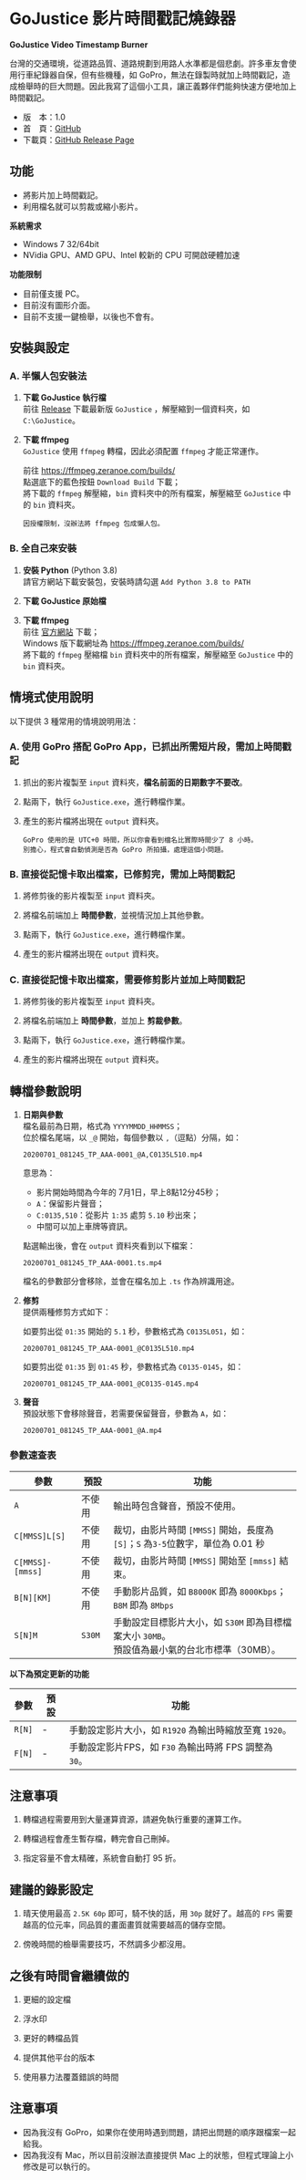 # GoJustice 影片時間戳記燒錄器

**GoJustice Video Timestamp Burner**

台灣的交通環境，從道路品質、道路規劃到用路人水準都是個悲劇。許多車友會使用行車紀錄器自保，但有些機種，如 GoPro，無法在錄製時就加上時間戳記，造成檢舉時的巨大問題。因此我寫了這個小工具，讓正義夥伴們能夠快速方便地加上時間戳記。

* 版　本：1.0
* 首　頁：[GitHub](https://github.com/cacaplus/gojustice)
* 下載頁：[GitHub Release Page](https://github.com/cacaplus/gojustice/releases)


## 功能

* 將影片加上時間戳記。
* 利用檔名就可以剪裁或縮小影片。


**系統需求**

* Windows 7 32/64bit
* NVidia GPU、AMD GPU、Intel 較新的 CPU 可開啟硬體加速

**功能限制**

* 目前僅支援 PC。
* 目前沒有圖形介面。
* 目前不支援一鍵檢舉，以後也不會有。


## 安裝與設定

### A. 半懶人包安裝法

1. **下載 GoJustice 執行檔**  
   前往 [Release](https://github.com/cacaplus/gojustice/releases) 下載最新版 `GoJustice` ，解壓縮到一個資料夾，如 `C:\GoJustice`。

2. **下載 ffmpeg**  
   `GoJustice` 使用 `ffmpeg` 轉檔，因此必須配置 `ffmpeg` 才能正常運作。   

   前往 https://ffmpeg.zeranoe.com/builds/   
   點選底下的藍色按鈕 `Download Build` 下載；  
   將下載的 `ffmpeg` 解壓縮，`bin` 資料夾中的所有檔案，解壓縮至 `GoJustice` 中的 `bin` 資料夾。  
 
       因授權限制，沒辦法將 ffmpeg 包成懶人包。


### B. 全自己來安裝

1. **安裝 Python** (Python 3.8)  
   請官方網站下載安裝包，安裝時請勾選 `Add Python 3.8 to PATH`

2. **下載 GoJustice 原始檔**  

3. **下載 ffmpeg**  
   前往 [官方網站](https://ffmpeg.org/) 下載；  
   Windows 版下載網址為 https://ffmpeg.zeranoe.com/builds/  
   將下載的 `ffmpeg` 壓縮檔 `bin` 資料夾中的所有檔案，解壓縮至 `GoJustice` 中的 `bin` 資料夾。


## 情境式使用說明

以下提供 3 種常用的情境說明用法：

### A. 使用 GoPro 搭配 GoPro App，已抓出所需短片段，需加上時間戳記

1. 抓出的影片複製至 `input` 資料夾，**檔名前面的日期數字不要改**。
   
2. 點兩下，執行 `GoJustice.exe`，進行轉檔作業。
   
3. 產生的影片檔將出現在 `output` 資料夾。


       GoPro 使用的是 UTC+0 時間，所以你會看到檔名比實際時間少了 8 小時。
       別擔心，程式會自動偵測是否為 GoPro 所拍攝，處理這個小問題。


### B. 直接從記憶卡取出檔案，已修剪完，需加上時間戳記

1. 將修剪後的影片複製至 `input` 資料夾。

2. 將檔名前端加上 **時間參數**，並視情況加上其他參數。
   
3. 點兩下，執行 `GoJustice.exe`，進行轉檔作業。

4. 產生的影片檔將出現在 `output` 資料夾。

### C. 直接從記憶卡取出檔案，需要修剪影片並加上時間戳記

1. 將修剪後的影片複製至 `input` 資料夾。

2. 將檔名前端加上 **時間參數**，並加上 **剪裁參數**。
   
3. 點兩下，執行 `GoJustice.exe`，進行轉檔作業。

4. 產生的影片檔將出現在 `output` 資料夾。


## 轉檔參數說明

1. **日期與參數**  
   檔名最前為日期，格式為 `YYYYMMDD_HHMMSS`；  
   位於檔名尾端，以 `_@` 開始，每個參數以 `,`（逗點）分隔，如：
   
       20200701_081245_TP_AAA-0001_@A,C0135L510.mp4 
   
   意思為：  
   * 影片開始時間為今年的 7月1日，早上8點12分45秒；
   * `A`：保留影片聲音；
   * `C:0135,510`：從影片 `1:35` 處剪 `5.10` 秒出來；
   * 中間可以加上車牌等資訊。

   點選輸出後，會在 `output` 資料夾看到以下檔案：

       20200701_081245_TP_AAA-0001.ts.mp4

   檔名的參數部分會移除，並會在檔名加上 `.ts` 作為辨識用途。

2. **修剪**  
   提供兩種修剪方式如下：

   如要剪出從 `01:35` 開始的 `5.1` 秒，參數格式為 `C0135L051`，如：  
   
       20200701_081245_TP_AAA-0001_@C0135L510.mp4

   如要剪出從 `01:35` 到 `01:45` 秒，參數格式為 `C0135-0145`，如：  

       20200701_081245_TP_AAA-0001_@C0135-0145.mp4

3. **聲音**  
   預設狀態下會移除聲音，若需要保留聲音，參數為 `A`，如：  
   
       20200701_081245_TP_AAA-0001_@A.mp4


### 參數速查表

|參數|預設|功能
|--|--|--
|`A`              |不使用|輸出時包含聲音，預設不使用。
|`C[MMSS]L[S]`    |不使用|裁切，由影片時間 `[MMSS]` 開始，長度為 `[S]`；`S` 為`3-5`位數字，單位為 0.01 秒
|`C[MMSS]-[mmss]` |不使用|裁切，由影片時間 `[MMSS]` 開始至 `[mmss]` 結束。
|`B[N][KM]`       |不使用|手動影片品質，如 `B8000K` 即為 `8000Kbps`；`B8M` 即為 `8Mbps`
|`S[N]M`          |`S30M`|手動設定目標影片大小，如 `S30M` 即為目標檔案大小 `30MB`。<br>預設值為最小氣的台北市標準（30MB）。

**以下為預定更新的功能**

|參數|預設|功能
|--|--|--
|`R[N]`           |-|手動設定影片大小，如 `R1920` 為輸出時縮放至寬 `1920`。
|`F[N]`           |-|手動設定影片FPS，如 `F30` 為輸出時將 FPS 調整為 `30`。


## 注意事項

1. 轉檔過程需要用到大量運算資源，請避免執行重要的運算工作。
   
2. 轉檔過程會產生暫存檔，轉完會自己刪掉。
   
3. 指定容量不會太精確，系統會自動打 95 折。


## 建議的錄影設定

1. 晴天使用最高 `2.5K 60p` 即可，騎不快的話，用 `30p` 就好了。越高的 `FPS` 需要越高的位元率，同品質的畫面畫質就需要越高的儲存空間。

2. 傍晚時間的檢舉需要技巧，不然調多少都沒用。


## 之後有時間會繼續做的

1. 更細的設定檔

2. 浮水印

3. 更好的轉檔品質

4. 提供其他平台的版本

5. 使用暴力法覆蓋錯誤的時間


## 注意事項

* 因為我沒有 GoPro，如果你在使用時遇到問題，請把出問題的順序跟檔案一起給我。
* 因為我沒有 Mac，所以目前沒辦法直接提供 Mac 上的狀態，但程式理論上小修改是可以執行的。